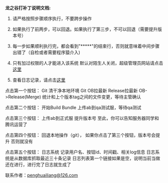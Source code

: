 
<b>龙之谷打补丁说明文档:</b>

1. 请严格按照步骤顺序执行，不要跨步操作

2. 如果执行了前两步，可以回退。如果执行了第三步，不可以回退（需要提升版本号）

3. 每一步如果顺利执行完，都会看到"*****"的结束行，否则就意味着中间步骤出错了（自检或者需要程序猿介入)

4. 只有加过权限的人才能进入该系统 默认对陌生人关闭，超级管理员网站请点击<a href='http://10.0.127.200/phpmyadmin/' target='_blank'>这里</a>

5. 查看日志记录，请点击<a href='http://10.0.127.200/dn/log.php' target='_blank'>这里</a>

点击第一个按钮：
	Git 清干净本地环境 
	Git OB拉最新 Release拉最新 OB->Release(Merge)
	统计和上个版本tag之间的文件变更，等待主管确认

点击第二个按钮：
	开始Build Bundle
	上传ab到qa测试服，等待qa测试

点击第三个按钮：
	上传ab到正式服
	提升版本号
	至此，你可以告知服务器同学和腾讯运营了

点击第四个按钮：
	回退本地操作（git）， 如果你点击了第三个按钮，版本号会提升 否则就没有

点击第五个按钮：
	日志系统 记录用户名、按钮id、时间戳、相关log信息
	日志系统是从数据库抓取最近三十条记录
	日志列表第一个链接如果是空，说明当前当做还在进行，进行完了日志就生成了


联系作者：penghuailiang@126.com
